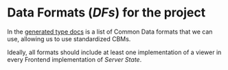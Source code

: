 # Data Formats (*DFs*) for the project

In the [generated type docs](https://server-state.github.io/types/modules/serverstate.dataformats.html) is a list of Common Data formats that we can use, allowing us to use standardized CBMs.

Ideally, all formats should include at least one implementation of a viewer in every Frontend implementation of *Server State*.


